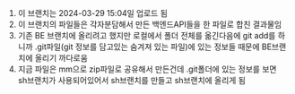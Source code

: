 1. 이 브랜치는 2024-03-29 15:04일 업로드 됨
2. 이 브랜치의 파일들은 각자분담해서 만든 백엔드API들을 한 파일로 합친 결과물임
3. 기존 BE 브랜치에 올리려고 했지만 로컬에서 폴더 전체를 옮긴다음에 git add를 하니까 .git파일(git 정보를 담고있는 숨겨져 있는 파일)에 있는 정보들 때문에 BE브랜치에 올리기 까다로움
4. 지금 파일은 mm으로 zip파일로 공유해서 만든건데 .git폴더에 있는 정보를 보면 sh브랜치가 사용되어있어서 sh브랜치를 만들고 sh브랜치에 올리게 됨
